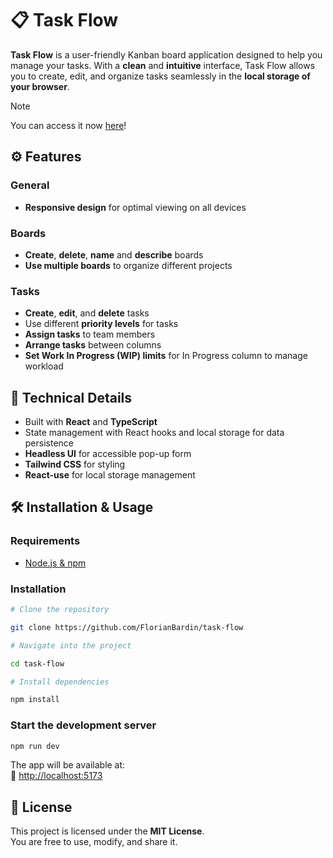 # 📋 Task Flow

**Task Flow** is a user-friendly Kanban board application designed to help you manage your tasks. With a **clean** and **intuitive** interface, Task Flow allows you to create, edit, and organize tasks seamlessly in the **local storage of your browser**.

>[!NOTE]
>You can access it now [here](https://task-flow-nine-alpha.vercel.app/)!

## ⚙️ Features

### General

- **Responsive design** for optimal viewing on all devices

### Boards

- **Create**, **delete**, **name** and **describe** boards
- **Use multiple boards** to organize different projects

### Tasks

- **Create**, **edit**, and **delete** tasks
- Use different **priority levels** for tasks
- **Assign tasks** to team members
- **Arrange tasks** between columns
- **Set Work In Progress (WIP) limits** for In Progress column to manage workload

## 🧰 Technical Details

- Built with **React** and **TypeScript**
- State management with React hooks and local storage for data persistence
- **Headless UI** for accessible pop-up form
- **Tailwind CSS** for styling
- **React-use** for local storage management

## 🛠️ Installation & Usage

### Requirements

- [Node.js & npm](https://nodejs.org/)

### Installation

```bash
# Clone the repository

git clone https://github.com/FlorianBardin/task-flow

# Navigate into the project

cd task-flow

# Install dependencies

npm install
```

### Start the development server

```bash
npm run dev
```

The app will be available at:  
🔗 [http://localhost:5173](http://localhost:5173)

## 📜 License

This project is licensed under the **MIT License**.  
You are free to use, modify, and share it.
